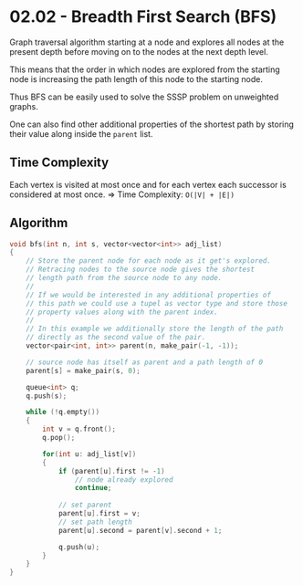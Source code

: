 # 02.02 - Breadth First Search (BFS)
Graph traversal algorithm starting at a node and explores all nodes at the present depth before moving on to the nodes at the next depth level.

This means that the order in which nodes are explored from the starting node is increasing the path length of this node to the starting node. 

Thus BFS can be easily used to solve the SSSP problem on unweighted graphs.

One can also find other additional properties of the shortest path by storing their value along inside the `parent` list.

## Time Complexity
Each vertex is visited at most once and for each vertex each successor is considered at most once. => Time Complexity: `O(|V| + |E|)`

## Algorithm
```c++
void bfs(int n, int s, vector<vector<int>> adj_list)
{
    // Store the parent node for each node as it get's explored.
    // Retracing nodes to the source node gives the shortest 
    // length path from the source node to any node.
    //
    // If we would be interested in any additional properties of 
    // this path we could use a tupel as vector type and store those
    // property values along with the parent index.
    //
    // In this example we additionally store the length of the path
    // directly as the second value of the pair.
    vector<pair<int, int>> parent(n, make_pair(-1, -1));

    // source node has itself as parent and a path length of 0
    parent[s] = make_pair(s, 0);

    queue<int> q;
    q.push(s);

    while (!q.empty())
    {
        int v = q.front();
        q.pop();

        for(int u: adj_list[v])
        {
            if (parent[u].first != -1)
                // node already explored
                continue;
            
            // set parent
            parent[u].first = v;
            // set path length
            parent[u].second = parent[v].second + 1;

            q.push(u);
        }
    }
}
```